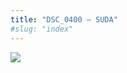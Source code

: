 ```yaml
---
title: "DSC_0400 – SUDA"
#slug: "index"
---
```


[![](/wp-content/2015/05/DSC_0400-300x178.jpg)](/wp-content/2015/05/DSC_0400.jpg)